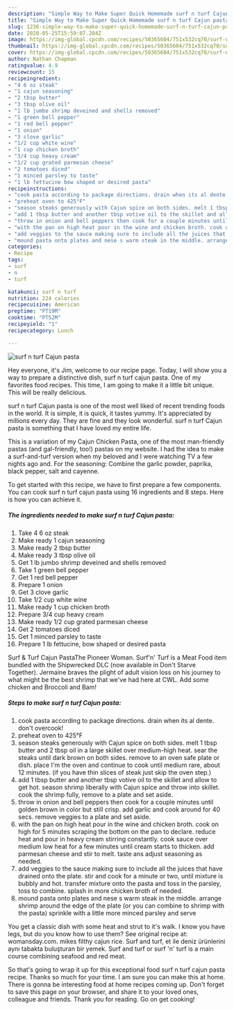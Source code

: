 ```yaml
---
description: "Simple Way to Make Super Quick Homemade surf n turf Cajun pasta"
title: "Simple Way to Make Super Quick Homemade surf n turf Cajun pasta"
slug: 1236-simple-way-to-make-super-quick-homemade-surf-n-turf-cajun-pasta
date: 2020-05-25T15:59:07.284Z
image: https://img-global.cpcdn.com/recipes/50365604/751x532cq70/surf-n-turf-cajun-pasta-recipe-main-photo.jpg
thumbnail: https://img-global.cpcdn.com/recipes/50365604/751x532cq70/surf-n-turf-cajun-pasta-recipe-main-photo.jpg
cover: https://img-global.cpcdn.com/recipes/50365604/751x532cq70/surf-n-turf-cajun-pasta-recipe-main-photo.jpg
author: Nathan Chapman
ratingvalue: 4.9
reviewcount: 15
recipeingredient:
- "4 6 oz steak"
- "1 cajun seasoning"
- "2 tbsp butter"
- "3 tbsp olive oil"
- "1 lb jumbo shrimp deveined and shells removed"
- "1 green bell pepper"
- "1 red bell pepper"
- "1 onion"
- "3 clove garlic"
- "1/2 cup white wine"
- "1 cup chicken broth"
- "3/4 cup heavy cream"
- "1/2 cup grated parmesan cheese"
- "2 tomatoes diced"
- "1 minced parsley to taste"
- "1 lb fettucine bow shaped or desired pasta"
recipeinstructions:
- "cook pasta according to package directions. drain when its al dente. don&#39;t overcook!"
- "preheat oven to 425°F"
- "season steaks generously with Cajun spice on both sides. melt 1 tbsp butter and 2 tbsp oil in a large skillet over medium-high heat. sear the steaks until dark brown on both sides. remove to an oven safe plate or dish. place I&#39;m the oven and continue to cook until medium rare, about 12 minutes. (if you have thin slices of steak just skip the oven step.)"
- "add 1 tbsp butter and another tbsp votive oil to the skillet and allow to get hot. season shrimp liberally with Cajun spice and throw into skillet. cook the shrimp fully, remove to a plate and set aside."
- "throw in onion and bell peppers then cook for a couple minutes until golden brown in color but still crisp. add garlic and cook around for 40 secs. remove veggies to a plate and set aside."
- "with the pan on high heat pour in the wine and chicken broth. cook on high for 5 minutes scraping the bottom on the pan to declare. reduce heat and pour in heavy cream stirring constantly. cook sauce over medium low heat for a few minutes until cream starts to thicken. add parmesan cheese and stir to melt. taste ans adjust seasoning as needed."
- "add veggies to the sauce making sure to include all the juices that have drained onto the plate. stir and cook for a minute or two, until mixture is bubbly and hot. transfer mixture onto the pasta and toss in the parsley, toss to combine. splash in more chicken broth of needed."
- "mound pasta onto plates and nese s warm steak in the middle. arrange shrimp around the edge of the plate (or you can combine to shrimp with the pasta) sprinkle with a little more minced parsley and serve"
categories:
- Recipe
tags:
- surf
- n
- turf

katakunci: surf n turf 
nutrition: 224 calories
recipecuisine: American
preptime: "PT19M"
cooktime: "PT52M"
recipeyield: "1"
recipecategory: Lunch

---
```



![surf n turf Cajun pasta](https://img-global.cpcdn.com/recipes/50365604/751x532cq70/surf-n-turf-cajun-pasta-recipe-main-photo.jpg)

Hey everyone, it's Jim, welcome to our recipe page. Today, I will show you a way to prepare a distinctive dish, surf n turf cajun pasta. One of my favorites food recipes. This time, I am going to make it a little bit unique. This will be really delicious.

surf n turf Cajun pasta is one of the most well liked of recent trending foods in the world. It is simple, it is quick, it tastes yummy. It's appreciated by millions every day. They are fine and they look wonderful. surf n turf Cajun pasta is something that I have loved my entire life.

This is a variation of my Cajun Chicken Pasta, one of the most man-friendly pastas (and gal-friendly, too!) pastas on my website. I had the idea to make a surf-and-turf version when my beloved and I were watching TV a few nights ago and. For the seasoning: Combine the garlic powder, paprika, black pepper, salt and cayenne.


To get started with this recipe, we have to first prepare a few components. You can cook surf n turf cajun pasta using 16 ingredients and 8 steps. Here is how you can achieve it.

<!--inarticleads1-->

##### The ingredients needed to make surf n turf Cajun pasta:

1. Take 4 6 oz steak
1. Make ready 1 cajun seasoning
1. Make ready 2 tbsp butter
1. Make ready 3 tbsp olive oil
1. Get 1 lb jumbo shrimp deveined and shells removed
1. Take 1 green bell pepper
1. Get 1 red bell pepper
1. Prepare 1 onion
1. Get 3 clove garlic
1. Take 1/2 cup white wine
1. Make ready 1 cup chicken broth
1. Prepare 3/4 cup heavy cream
1. Make ready 1/2 cup grated parmesan cheese
1. Get 2 tomatoes diced
1. Get 1 minced parsley to taste
1. Prepare 1 lb fettucine, bow shaped or desired pasta


Surf &amp; Turf Cajun PastaThe Pioneer Woman. Surf&#39;n&#39; Turf is a Meat Food item bundled with the Shipwrecked DLC (now available in Don&#39;t Starve Together). Jermaine braves the plight of adult vision loss on his journey to what might be the best shrimp that we&#39;ve had here at CWL. Add some chicken and Broccoli and Bam! 

<!--inarticleads2-->

##### Steps to make surf n turf Cajun pasta:

1. cook pasta according to package directions. drain when its al dente. don&#39;t overcook!
1. preheat oven to 425°F
1. season steaks generously with Cajun spice on both sides. melt 1 tbsp butter and 2 tbsp oil in a large skillet over medium-high heat. sear the steaks until dark brown on both sides. remove to an oven safe plate or dish. place I&#39;m the oven and continue to cook until medium rare, about 12 minutes. (if you have thin slices of steak just skip the oven step.)
1. add 1 tbsp butter and another tbsp votive oil to the skillet and allow to get hot. season shrimp liberally with Cajun spice and throw into skillet. cook the shrimp fully, remove to a plate and set aside.
1. throw in onion and bell peppers then cook for a couple minutes until golden brown in color but still crisp. add garlic and cook around for 40 secs. remove veggies to a plate and set aside.
1. with the pan on high heat pour in the wine and chicken broth. cook on high for 5 minutes scraping the bottom on the pan to declare. reduce heat and pour in heavy cream stirring constantly. cook sauce over medium low heat for a few minutes until cream starts to thicken. add parmesan cheese and stir to melt. taste ans adjust seasoning as needed.
1. add veggies to the sauce making sure to include all the juices that have drained onto the plate. stir and cook for a minute or two, until mixture is bubbly and hot. transfer mixture onto the pasta and toss in the parsley, toss to combine. splash in more chicken broth of needed.
1. mound pasta onto plates and nese s warm steak in the middle. arrange shrimp around the edge of the plate (or you can combine to shrimp with the pasta) sprinkle with a little more minced parsley and serve


You get a classic dish with some heat and strut to it&#39;s walk. I know you have legs, but do you know how to use them? See original recipe at: womansday.com. mikes filthy cajun rice. Surf and turf, et ile deniz ürünlerini aynı tabakta buluşturan bir yemek. Surf and turf or surf &#39;n&#39; turf is a main course combining seafood and red meat. 

So that's going to wrap it up for this exceptional food surf n turf cajun pasta recipe. Thanks so much for your time. I am sure you can make this at home. There is gonna be interesting food at home recipes coming up. Don't forget to save this page on your browser, and share it to your loved ones, colleague and friends. Thank you for reading. Go on get cooking!
